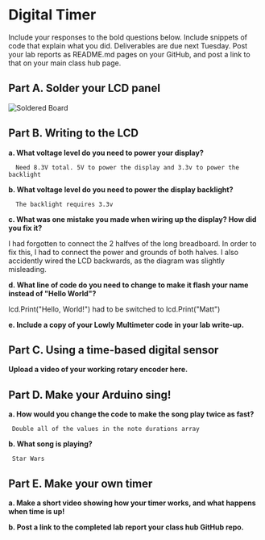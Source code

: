 # Digital Timer
 
Include your responses to the bold questions below. Include snippets of code that explain what you did. Deliverables are due next Tuesday. Post your lab reports as README.md pages on your GitHub, and post a link to that on your main class hub page.

## Part A. Solder your LCD panel

![Soldered Board](https://github.com/mattfreed/IDD-Fa19-Lab2/tree/master/Images/IMG_2808.jpg)


## Part B. Writing to the LCD
 
**a. What voltage level do you need to power your display?**

      Need 8.3V total. 5V to power the display and 3.3v to power the backlight

**b. What voltage level do you need to power the display backlight?**

      The backlight requires 3.3v
   
**c. What was one mistake you made when wiring up the display? How did you fix it?**

I had forgotten to connect the 2 halfves of the long breadboard. In order to fix this, I had to connect the power and grounds of both halves. I also accidently wired the LCD backwards, as the diagram was slightly misleading.

**d. What line of code do you need to change to make it flash your name instead of "Hello World"?**
 
 lcd.Print("Hello, World!") had to be switched to lcd.Print("Matt")
 
**e. Include a copy of your Lowly Multimeter code in your lab write-up.**


## Part C. Using a time-based digital sensor

**Upload a video of your working rotary encoder here.**


## Part D. Make your Arduino sing!

**a. How would you change the code to make the song play twice as fast?**

     Double all of the values in the note durations array
 
**b. What song is playing?**

     Star Wars


## Part E. Make your own timer

**a. Make a short video showing how your timer works, and what happens when time is up!**

**b. Post a link to the completed lab report your class hub GitHub repo.**
